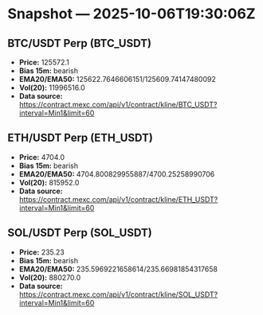 # Snapshot — 2025-10-06T19:30:06Z

## BTC/USDT Perp (BTC_USDT)
- **Price:** 125572.1
- **Bias 15m:** bearish
- **EMA20/EMA50:** 125622.7646606151/125609.74147480092
- **Vol(20):** 11996516.0
- **Data source:** https://contract.mexc.com/api/v1/contract/kline/BTC_USDT?interval=Min1&limit=60

## ETH/USDT Perp (ETH_USDT)
- **Price:** 4704.0
- **Bias 15m:** bearish
- **EMA20/EMA50:** 4704.800829955887/4700.25258990706
- **Vol(20):** 815952.0
- **Data source:** https://contract.mexc.com/api/v1/contract/kline/ETH_USDT?interval=Min1&limit=60

## SOL/USDT Perp (SOL_USDT)
- **Price:** 235.23
- **Bias 15m:** bearish
- **EMA20/EMA50:** 235.5969221658614/235.66981854317658
- **Vol(20):** 880270.0
- **Data source:** https://contract.mexc.com/api/v1/contract/kline/SOL_USDT?interval=Min1&limit=60
